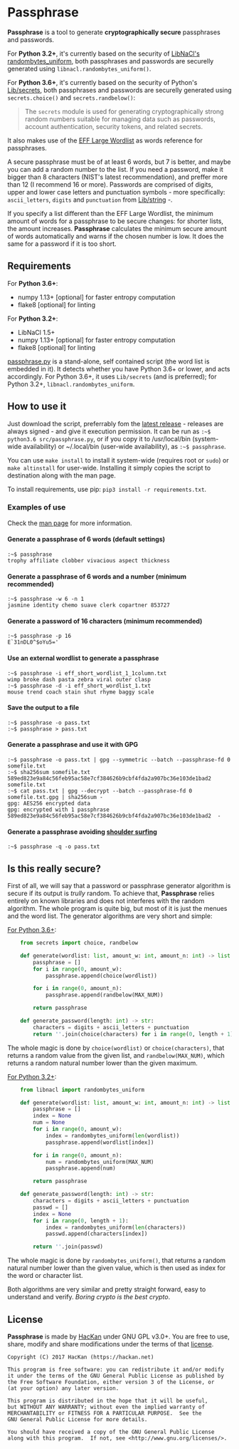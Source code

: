 # Passphrase

**Passphrase** is a tool to generate **cryptographically secure** passphrases and passwords.

For **Python 3.2+**, it's currently based on the security of [LibNaCl's](https://github.com/saltstack/libnacl) [randombytes_uniform](https://download.libsodium.org/doc/generating_random_data/#usage), both passphrases and passwords are securelly generated using `libnacl.randombytes_uniform()`.

For **Python 3.6+**, it's currently based on the security of Python's [Lib/secrets](https://docs.python.org/3/library/secrets.html#module-secrets), both passphrases and passwords are securelly generated using `secrets.choice()` and `secrets.randbelow()`:

> The `secrets` module is used for generating cryptographically strong random numbers suitable for managing data such as passwords, account authentication, security tokens, and related secrets.

It also makes use of the [EFF Large Wordlist](https://www.eff.org/es/document/passphrase-wordlists) as words reference for passphrases.

A secure passphrase must be of at least 6 words, but 7 is better, and maybe you can add a random number to the list. If you need a password, make it bigger than 8 characters (NIST's latest recommendation), and preffer more than 12 (I recommend 16 or more). Passwords are comprised of digits, upper and lower case letters and punctuation symbols - more specifically: `ascii_letters`, `digits` and `punctuation` from [Lib/string](https://docs.python.org/3.6/library/string.html#string-constants) -.

If you specify a list different than the EFF Large Wordlist, the minimum amount of words for a passphrase to be secure changes: for shorter lists, the amount increases. **Passphrase** calculates the minimum secure amount of words automatically and warns if the chosen number is low. It does the same for a password if it is too short.

## Requirements

For **Python 3.6+**:

* numpy 1.13+ [optional] for faster entropy computation
* flake8 [optional] for linting

For **Python 3.2+**:

* LibNaCl 1.5+
* numpy 1.13+ [optional] for faster entropy computation
* flake8 [optional] for linting

[passphrase.py](/src/passphrase.py) is a stand-alone, self contained script (the word list is embedded in it). It detects whether you have Python 3.6+ or lower, and acts accordingly. For Python 3.6+, it uses `Lib/secrets` (and is preferred); for Python 3.2+, `libnacl.randombytes_uniform`.

## How to use it

Just download the script, preferrably fom the [latest release](https://github.com/HacKanCuBa/passphrase-py/releases/latest) - releases are always signed - and give it execution permission. It can be run as `:~$ python3.6 src/passphrase.py`, or if you copy it to /usr/local/bin (system-wide availability) or ~/.local/bin (user-wide availability), as `:~$ passphrase`.

You can use `make install` to install it system-wide (requires root or `sudo`) or `make altinstall` for user-wide. Installing it simply copies the script to destination along with the man page.

To install requirements, use pip: `pip3 install -r requirements.txt`.

### Examples of use

Check the [man page](man/passphrase.md) for more information.

#### Generate a passphrase of 6 words (default settings)

```
:~$ passphrase
trophy affiliate clobber vivacious aspect thickness
```

#### Generate a passphrase of 6 words and a number (minimum recommended)

```
:~$ passphrase -w 6 -n 1
jasmine identity chemo suave clerk copartner 853727
```

#### Generate a password of 16 characters (minimum recommended)

```
:~$ passphrase -p 16
E`31nDL0^$oYu5='
```

#### Use an external wordlist to generate a passphrase

```
:~$ passphrase -i eff_short_wordlist_1_1column.txt
wimp broke dash pasta zebra viral outer clasp
:~$ passphrase -d -i eff_short_wordlist_1.txt 
mouse trend coach stain shut rhyme baggy scale
```

#### Save the output to a file

```
:~$ passphrase -o pass.txt
:~$ passphrase > pass.txt
```

#### Generate a passphrase and use it with GPG

```
:~$ passphrase -o pass.txt | gpg --symmetric --batch --passphrase-fd 0 somefile.txt
:~$ sha256sum somefile.txt
589ed823e9a84c56feb95ac58e7cf384626b9cbf4fda2a907bc36e103de1bad2  somefile.txt
:~$ cat pass.txt | gpg --decrypt --batch --passphrase-fd 0 somefile.txt.gpg | sha256sum -
gpg: AES256 encrypted data
gpg: encrypted with 1 passphrase
589ed823e9a84c56feb95ac58e7cf384626b9cbf4fda2a907bc36e103de1bad2  -
```

#### Generate a passphrase avoiding [shoulder surfing](https://en.wikipedia.org/wiki/Shoulder_surfing_(computer_security))

```
:~$ passphrase -q -o pass.txt
```

## Is this really secure?

First of all, we will say that a password or passphrase generator algorithm is secure if its output is *trully* random. To achieve that, **Passphrase** relies entirely on known libraries and does not interferes with the random algorithm. The whole program is quite big, but most of it is just the menues and the word list. The generator algorithms are very short and simple:

[For Python 3.6+](https://github.com/HacKanCuBa/passphrase-py/blob/e5f7bf30cc04cd257d1b05dbfad760f676e0b3e6/src/passphrase.py#L7830):

```python
    from secrets import choice, randbelow

    def generate(wordlist: list, amount_w: int, amount_n: int) -> list:
        passphrase = []
        for i in range(0, amount_w):
            passphrase.append(choice(wordlist))

        for i in range(0, amount_n):
            passphrase.append(randbelow(MAX_NUM))

        return passphrase

    def generate_password(length: int) -> str:
        characters = digits + ascii_letters + punctuation
        return ''.join(choice(characters) for i in range(0, length + 1))

```

The whole magic is done by `choice(wordlist)` or `choice(characters)`, that returns a random value from the given list, and `randbelow(MAX_NUM)`, which returns a random natural number lower than the given maximum.

[For Python 3.2+](https://github.com/HacKanCuBa/passphrase-py/blob/e5f7bf30cc04cd257d1b05dbfad760f676e0b3e6/src/passphrase.py#L7849):

```python
    from libnacl import randombytes_uniform

    def generate(wordlist: list, amount_w: int, amount_n: int) -> list:
        passphrase = []
        index = None
        num = None
        for i in range(0, amount_w):
            index = randombytes_uniform(len(wordlist))
            passphrase.append(wordlist[index])

        for i in range(0, amount_n):
            num = randombytes_uniform(MAX_NUM)
            passphrase.append(num)

        return passphrase

    def generate_password(length: int) -> str:
        characters = digits + ascii_letters + punctuation
        passwd = []
        index = None
        for i in range(0, length + 1):
            index = randombytes_uniform(len(characters))
            passwd.append(characters[index])

        return ''.join(passwd)
```

The whole magic is done by `randombytes_uniform()`, that returns a random natural number lower than the given value, which is then used as index for the word or character list.

Both algorithms are very similar and pretty straight forward, easy to understand and verify. *Boring crypto is the best crypto*.

## License

**Passphrase** is made by [HacKan](https://hackan.net) under GNU GPL v3.0+. You are free to use, share, modify and share modifications under the terms of that [license](LICENSE).

    Copyright (C) 2017 HacKan (https://hackan.net)

    This program is free software: you can redistribute it and/or modify
    it under the terms of the GNU General Public License as published by
    the Free Software Foundation, either version 3 of the License, or
    (at your option) any later version.

    This program is distributed in the hope that it will be useful,
    but WITHOUT ANY WARRANTY; without even the implied warranty of
    MERCHANTABILITY or FITNESS FOR A PARTICULAR PURPOSE.  See the
    GNU General Public License for more details.

    You should have received a copy of the GNU General Public License
    along with this program.  If not, see <http://www.gnu.org/licenses/>.
